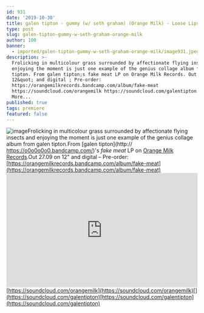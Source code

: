 ```yaml
---
id: 931
date: '2019-10-30'
title: galen tipton - gummy (w/ seth graham) (Orange Milk) - Loose Lips
type: post
slug: galen-tipton-gummy-w-seth-graham-orange-milk
author: 100
banner:
  - imported/galen-tipton-gummy-w-seth-graham-orange-milk/image931.jpeg
description: >-
  Frolicking in multicolour grass surrounded by affectionate flying insects and
  enjoying the moment is just one example of the genius collage album from galen
  tipton. From galen tipton;s fake meat LP on Orange Milk Records. Out 27.09 on
  12&quot; and digital ; Pre-order:
  https://orangemilkrecords.bandcamp.com/album/fake-meat
  https://soundcloud.com/orangemilk https://soundcloud.com/galentipton [...]Read
  More...
published: true
tags: premiere
featured: false
---
```

![image](../imported/galen-tipton-gummy-w-seth-graham-orange-milk/image931.jpeg)Frolicking in multicolour grass surrounded by affectionate flying insects and enjoying the moment is just one example of the genius collage album from galen tipton.From [galen tipton](http:// https://o0o0o0o0.bandcamp.com/)'s _fake meat_ LP on [Orange Milk Records](http://www.orangemilkrecords.com).Out 27.09 on 12" and digital – Pre-order: [](https://orangemilkrecords.bandcamp.com/album/fake-meat)[https://orangemilkrecords.bandcamp.com/album/fake-meat](https://orangemilkrecords.bandcamp.com/album/fake-meat)<iframe width='100%' height='300' scrolling='no' frameborder='no' allow='autoplay' src='https://w.soundcloud.com/player/?url=https%3A//api.soundcloud.com/tracks/687131140&color=%23ff5500&auto_play=false&hide_related=false&show_comments=true&show_user=true&show_reposts=false&show_teaser=true'></iframe>[](https://soundcloud.com/orangemilk)[https://soundcloud.com/orangemilk](https://soundcloud.com/orangemilk)[](https://soundcloud.com/galentipton)[https://soundcloud.com/galentipton](https://soundcloud.com/galentipton)